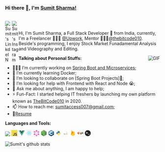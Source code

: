 <!--
**sumitaccess007/sumitaccess007** is a ✨ _special_ ✨ repository because its `README.md` (this file) appears on your GitHub profile.

Here are some ideas to get you started:

- 🔭 I’m currently working on ...
- 🌱 I’m currently learning ...
- 👯 I’m looking to collaborate on ...
- 🤔 I’m looking for help with ...
- 💬 Ask me about ...
- 📫 How to reach me: ...
- 😄 Pronouns: ...
- ⚡ Fun fact: ...
-->

### Hi there 👋, I'm [Sumit Sharma!](https://thebitcode.blogspot.com/) 

<br/>

<a href="https://www.linkedin.com/in/sumit-sharma-007/">
  <img align="left" alt="Sumit's LinkdeIN" width="22px" src="https://cdn.jsdelivr.net/npm/simple-icons@v3/icons/linkedin.svg" />
</a>
<a href="https://www.instagram.com/thebitcode010/">
  <img align="left" alt="Sumit's Instagram" width="22px" src="https://cdn.jsdelivr.net/npm/simple-icons@v3/icons/instagram.svg" />
</a>


<br />

Hi, I'm Sumit Sharma, a Full Stack Developer 🚀 from India, currently, I'm a Freelancer 👨🏽‍💻 [@Upwork](https://www.upwork.com/), Mentor 👨🏽‍💼[@thebitcode010](https://thebitcode.blogspot.com/). Beside's programming, I enjoy Stock Market Funadamental Analysis and Videography and Editing.

  <img align="right" alt="GIF" src="https://media.giphy.com/media/836HiJc7pgzy8iNXCn/giphy.gif" />
  
**Talking about Personal Stuffs:**

- 👨🏽‍💻 I’m currently working on [Spring Boot and Microservices](https://github.com/sumitaccess007);
- 🌱 I’m currently learning Docker; 
- 👯 I’m looking to collaborate on [Spring Boot Projects]🤝;
- 🤔 I’m looking for help with Frontend with React and Node  😭;
- 💬 Ask me about anything, I am happy to help;
- ⚡️ Fun-Fact: I started helping IT freshers by launching my own platform known as [TheBitCode010](https://thebitcode.blogspot.com/) in 2020.
- 📫 How to reach me: sumitaccess007@gmail.com;
- 📝[Resume](https://drive.google.com/file/d/173POU62yuKbSuWb_AwZ0t6GnejS3xeWz/view?usp=sharing)

**Languages and Tools:**  

<code><img height="20" src="https://raw.githubusercontent.com/github/explore/80688e429a7d4ef2fca1e82350fe8e3517d3494d/topics/springboot/springboot.png"></code>
<code><img height="20" src="https://raw.githubusercontent.com/github/explore/80688e429a7d4ef2fca1e82350fe8e3517d3494d/topics/javascript/javascript.png"></code>
<code><img height="20" src="https://raw.githubusercontent.com/github/explore/80688e429a7d4ef2fca1e82350fe8e3517d3494d/topics/vue/vue.png"></code>
<code><img height="20" src="https://raw.githubusercontent.com/github/explore/80688e429a7d4ef2fca1e82350fe8e3517d3494d/topics/react/react.png"></code>
<code><img height="20" src="https://raw.githubusercontent.com/github/explore/5c058a388828bb5fde0bcafd4bc867b5bb3f26f3/topics/graphql/graphql.png"></code>
<code><img height="20" src="https://raw.githubusercontent.com/github/explore/80688e429a7d4ef2fca1e82350fe8e3517d3494d/topics/nodejs/nodejs.png"></code>
<code><img height="20" src="https://raw.githubusercontent.com/github/explore/80688e429a7d4ef2fca1e82350fe8e3517d3494d/topics/cpp/cpp.png"></code>
<code><img height="20" src="https://raw.githubusercontent.com/github/explore/80688e429a7d4ef2fca1e82350fe8e3517d3494d/topics/python/python.png"></code>
<code><img height="20" src="https://raw.githubusercontent.com/github/explore/80688e429a7d4ef2fca1e82350fe8e3517d3494d/topics/mysql/mysql.png"></code>
<code><img height="20" src="https://raw.githubusercontent.com/github/explore/80688e429a7d4ef2fca1e82350fe8e3517d3494d/topics/firebase/firebase.png"></code>
<code><img height="20" src="https://raw.githubusercontent.com/github/explore/80688e429a7d4ef2fca1e82350fe8e3517d3494d/topics/git/git.png"></code>
<code><img height="20" src="https://raw.githubusercontent.com/github/explore/80688e429a7d4ef2fca1e82350fe8e3517d3494d/topics/terminal/terminal.png"></code>



![Sumit's github stats](https://github-readme-stats.vercel.app/api?username=sumitaccess007&show_icons=true&hide_border=true)

